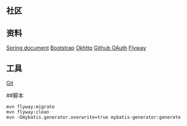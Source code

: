 ## 社区

## 资料
[Spring document](https://spring.io/guides/gs/serving-web-content/)
[Bootstrap](https://www.bootcss.com/)
[Okhttp](https://square.github.io/okhttp/)
[Github OAuth](https://developer.github.com/apps/building-oauth-apps/authorizing-oauth-apps/)
[Flyway](https://flywaydb.org/getstarted/firststeps/maven)
## 工具
[Git](https://git-scm.com/downloads)

##脚本
```$xslt
mvn flyway:migrate
mvn flyway:clean
mvn -Dmybatis.generator.overwrite=true mybatis-generator:generate
```